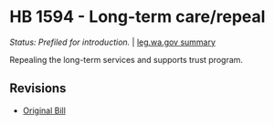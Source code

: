 # HB 1594 - Long-term care/repeal
*Status: Prefiled for introduction.* | [leg.wa.gov summary](https://app.leg.wa.gov/billsummary?BillNumber=1594&Year=2021)

Repealing the long-term services and supports trust program.

## Revisions
* [Original Bill](1/)